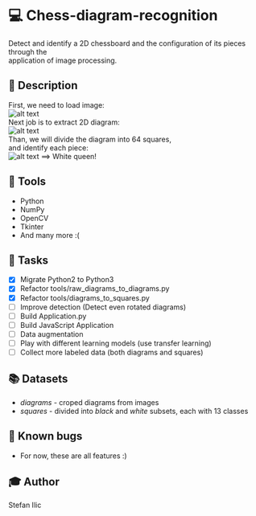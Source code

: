 # :computer: Chess-diagram-recognition  

Detect and identify a 2D chessboard and the configuration of its pieces through the  
application of image processing.  

## :page_facing_up: Description
First, we need to load image:  
![alt text](https://github.com/mr11261/Chess-diagram-recognition/blob/master/description/raw_image.jpg)  
Next job is to extract 2D diagram:  
![alt text](https://github.com/mr11261/Chess-diagram-recognition/blob/master/description/chess_diagram.jpg)  
Than, we will divide the diagram into 64 squares,  
and identify each piece:  
![alt text](https://github.com/mr11261/Chess-diagram-recognition/blob/master/description/chess_piece.jpg) ==> White queen!  

## :wrench: Tools
- Python
- NumPy
- OpenCV
- Tkinter
- And many more :(

## :pushpin: Tasks
- [X] Migrate Python2 to Python3
- [X] Refactor tools/raw_diagrams_to_diagrams.py
- [X] Refactor tools/diagrams_to_squares.py
- [ ] Improve detection (Detect even rotated diagrams)
- [ ] Build Application.py
- [ ] Build JavaScript Application
- [ ] Data augmentation
- [ ] Play with different learning models (use transfer learning)
- [ ] Collect more labeled data (both diagrams and squares)

## :books: Datasets
- *diagrams* - croped diagrams from images  
- *squares* - divided into *black* and *white* subsets, each with 13 classes

## :bug: Known bugs
- For now, these are all features :)

## :mortar_board: Author  
Stefan Ilic  
